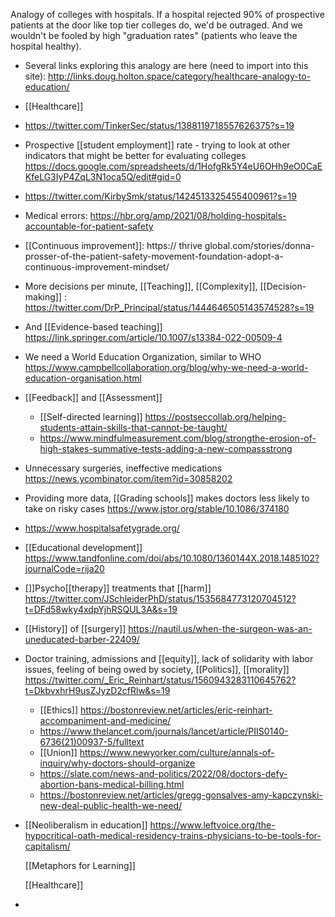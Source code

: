 Analogy of colleges with hospitals. If a hospital rejected 90% of prospective patients at the door like top tier colleges do, we'd be outraged. And we wouldn't be fooled by high &quot;graduation rates&quot; (patients who leave the hospital healthy).

- Several links exploring this analogy are here (need to import into this site): http://links.doug.holton.space/category/healthcare-analogy-to-education/
- [[Healthcare]]
- https://twitter.com/TinkerSec/status/1388119718557626375?s=19
- Prospective [[student employment]] rate - trying to look at other indicators that might be better for evaluating colleges https://docs.google.com/spreadsheets/d/1HofgRk5Y4eU6OHh9eO0CaEKfeLG3IyP4ZqL3N1oca5Q/edit#gid=0
- https://twitter.com/KirbySmk/status/1424513325455400961?s=19
- Medical errors: https://hbr.org/amp/2021/08/holding-hospitals-accountable-for-patient-safety
- [[Continuous improvement]]: https:// thrive global.com/stories/donna-prosser-of-the-patient-safety-movement-foundation-adopt-a-continuous-improvement-mindset/
- More decisions per minute, [[Teaching]], [[Complexity]], [[Decision-making]] : https://twitter.com/DrP_Principal/status/1444646505143574528?s=19
- And [[Evidence-based teaching]] https://link.springer.com/article/10.1007/s13384-022-00509-4
- We need a World Education Organization, similar to WHO https://www.campbellcollaboration.org/blog/why-we-need-a-world-education-organisation.html
- [[Feedback]] and [[Assessment]]
	- [[Self-directed learning]] https://postseccollab.org/helping-students-attain-skills-that-cannot-be-taught/
	- https://www.mindfulmeasurement.com/blog/strongthe-erosion-of-high-stakes-summative-tests-adding-a-new-compassstrong
- Unnecessary surgeries, ineffective medications https://news.ycombinator.com/item?id=30858202
- Providing more data, [[Grading schools]] makes doctors less likely to take on risky cases https://www.jstor.org/stable/10.1086/374180
- https://www.hospitalsafetygrade.org/
- [[Educational development]] https://www.tandfonline.com/doi/abs/10.1080/1360144X.2018.1485102?journalCode=rija20
- []]Psycho[[therapy]] treatments that [[harm]] https://twitter.com/JSchleiderPhD/status/1535684773120704512?t=DFd58wky4xdpYjhRSQUL3A&s=19
- [[History]] of [[surgery]] https://nautil.us/when-the-surgeon-was-an-uneducated-barber-22409/
- Doctor training, admissions and [[equity]], lack of solidarity with labor issues, feeling of being owed by society, [[Politics]], [[morality]] https://twitter.com/_Eric_Reinhart/status/1560943283110645762?t=DkbvxhrH9usZJyzD2cfRlw&s=19
	- [[Ethics]] https://bostonreview.net/articles/eric-reinhart-accompaniment-and-medicine/
	- https://www.thelancet.com/journals/lancet/article/PIIS0140-6736(21)00937-5/fulltext
	- [[Union]] https://www.newyorker.com/culture/annals-of-inquiry/why-doctors-should-organize
	- https://slate.com/news-and-politics/2022/08/doctors-defy-abortion-bans-medical-billing.html
	- https://bostonreview.net/articles/gregg-gonsalves-amy-kapczynski-new-deal-public-health-we-need/
- [[Neoliberalism in education]] https://www.leftvoice.org/the-hypocritical-oath-medical-residency-trains-physicians-to-be-tools-for-capitalism/
  
  [[Metaphors for Learning]]
  
  [[Healthcare]]
-